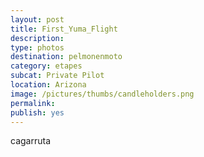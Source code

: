 ```yaml
---
layout: post
title: First_Yuma_Flight
description: 
type: photos
destination: pelmonenmoto
category: etapes
subcat: Private Pilot
location: Arizona
image: /pictures/thumbs/candleholders.png
permalink: 
publish: yes
---
```


cagarruta


